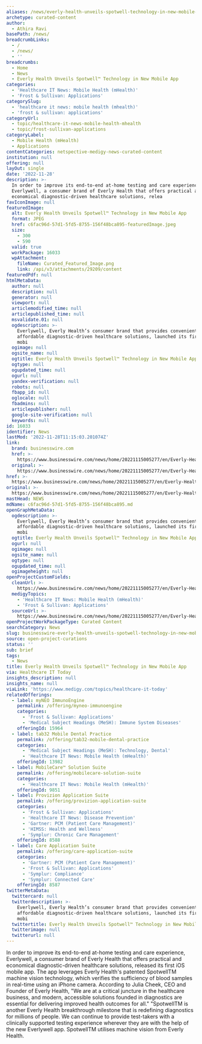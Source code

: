 ```yaml
---
aliases: /news/everly-health-unveils-spotwell-technology-in-new-mobile-app
archetype: curated-content
author:
  - Athira Ravi
basePath: /news/
breadcrumbLinks:
  - /
  - /news/
  - ''
breadcrumbs:
  - Home
  - News
  - Everly Health Unveils Spotwell™ Technology in New Mobile App
categories:
  - 'Healthcare IT News: Mobile Health (mHealth)'
  - 'Frost & Sullivan: Applications'
categorySlug:
  - 'healthcare it news: mobile health (mhealth)'
  - 'frost & sullivan: applications'
categoryUrl:
  - topic/healthcare-it-news-mobile-health-mhealth
  - topic/frost-sullivan-applications
categoryLabel:
  - Mobile Health (mHealth)
  - Applications
contentCategories: netspective-medigy-news-curated-content
institution: null
offering: null
layOut: single
date: '2022-11-28'
description: >-
  In order to improve its end-to-end at-home testing and care experience,
  Everlywell, a consumer brand of Everly Health that offers practical and
  economical diagnostic-driven healthcare solutions, relea
favIconImage: null
featuredImage:
  alt: Everly Health Unveils Spotwell™ Technology in New Mobile App
  format: JPEG
  href: c6fac96d-57d1-5fd5-8755-156f48bca895-featuredImage.jpeg
  size:
    - 300
    - 590
  valid: true
  workPackage: 16033
  wpAttachment:
    fileName: Curated_Featured_Image.png
    link: /api/v3/attachments/29209/content
featuredPdf: null
htmlMetaData:
  author: null
  description: null
  generator: null
  viewport: null
  articlemodified_time: null
  articlepublished_time: null
  msvalidate.01: null
  ogdescription: >-
    Everlywell, Everly Health’s consumer brand that provides convenient and
    affordable diagnostic-driven healthcare solutions, launched its first iOS
    mobi
  ogimage: null
  ogsite_name: null
  ogtitle: Everly Health Unveils Spotwell™ Technology in New Mobile App
  ogtype: null
  ogupdated_time: null
  ogurl: null
  yandex-verification: null
  robots: null
  fbapp_id: null
  oglocale: null
  fbadmins: null
  articlepublisher: null
  google-site-verification: null
  keywords: null
id: 16033
identifier: News
lastMod: '2022-11-28T11:15:03.201074Z'
link:
  brand: businesswire.com
  href: >-
    https://www.businesswire.com/news/home/20221115005277/en/Everly-Health-Unveils-Spotwell%E2%84%A2-Technology-in-New-Mobile-App
  original: >-
    https://www.businesswire.com/news/home/20221115005277/en/Everly-Health-Unveils-Spotwell%E2%84%A2-Technology-in-New-Mobile-App
href: >-
  https://www.businesswire.com/news/home/20221115005277/en/Everly-Health-Unveils-Spotwell%E2%84%A2-Technology-in-New-Mobile-App
original: >-
  https://www.businesswire.com/news/home/20221115005277/en/Everly-Health-Unveils-Spotwell%E2%84%A2-Technology-in-New-Mobile-App
mastHead: NEWS
mdName: c6fac96d-57d1-5fd5-8755-156f48bca895.md
openGraphMetaData:
  ogdescription: >-
    Everlywell, Everly Health’s consumer brand that provides convenient and
    affordable diagnostic-driven healthcare solutions, launched its first iOS
    mobi
  ogtitle: Everly Health Unveils Spotwell™ Technology in New Mobile App
  ogurl: null
  ogimage: null
  ogsite_name: null
  ogtype: null
  ogupdated_time: null
  ogimageheight: null
openProjectCustomFields:
  cleanUrl: >-
    https://www.businesswire.com/news/home/20221115005277/en/Everly-Health-Unveils-Spotwell%E2%84%A2-Technology-in-New-Mobile-App
  medigyTopics:
    - 'Healthcare IT News: Mobile Health (mHealth)'
    - 'Frost & Sullivan: Applications'
  sourceUrl: >-
    https://www.businesswire.com/news/home/20221115005277/en/Everly-Health-Unveils-Spotwell%E2%84%A2-Technology-in-New-Mobile-App
openProjectWorkPackageType: Curated Content
searchCategory: News
slug: businesswire-everly-health-unveils-spotwell-technology-in-new-mobile-app
source: open-project-curations
status: ''
sub: brief
tags:
  - News
title: Everly Health Unveils Spotwell™ Technology in New Mobile App
via: Healthcare IT Today
insights_description: null
insights_name: null
viaLink: 'https://www.medigy.com/topics/healthcare-it-today'
relatedOfferings:
  - label: myNEO ImmunoEngine
    permalink: /offering/myneo-immunoengine
    categories:
      - 'Frost & Sullivan: Applications'
      - 'Medical Subject Headings (MeSH): Immune System Diseases'
    offeringId: 15964
  - label: tab32 Mobile Dental Practice
    permalink: /offering/tab32-mobile-dental-practice
    categories:
      - 'Medical Subject Headings (MeSH): Technology, Dental'
      - 'Healthcare IT News: Mobile Health (mHealth)'
    offeringId: 13982
  - label: MobileCare™ Solution Suite
    permalink: /offering/mobilecare-solution-suite
    categories:
      - 'Healthcare IT News: Mobile Health (mHealth)'
    offeringId: 9851
  - label: Provizion Application Suite
    permalink: /offering/provizion-application-suite
    categories:
      - 'Frost & Sullivan: Applications'
      - 'Healthcare IT News: Disease Prevention'
      - 'Gartner: PCM (Patient Care Management)'
      - 'HIMSS: Health and Wellness'
      - 'Symplur: Chronic Care Management'
    offeringId: 8588
  - label: Care Application Suite
    permalink: /offering/care-application-suite
    categories:
      - 'Gartner: PCM (Patient Care Management)'
      - 'Frost & Sullivan: Applications'
      - 'Symplur: Compliance'
      - 'Symplur: Connected Care'
    offeringId: 8587
twitterMetaData:
  twittercard: null
  twitterdescription: >-
    Everlywell, Everly Health’s consumer brand that provides convenient and
    affordable diagnostic-driven healthcare solutions, launched its first iOS
    mobi
  twittertitle: Everly Health Unveils Spotwell™ Technology in New Mobile App
  twitterimage: null
  twitterurl: null
---
```

<p>In order to improve its end-to-end at-home testing and care experience, Everlywell, a consumer brand of Everly Health that offers practical and economical diagnostic-driven healthcare solutions, released its first iOS mobile app. The app leverages Everly Health's patented SpotwellTM machine vision technology, which verifies the sufficiency of blood samples in real-time using an iPhone camera. According to Julia Cheek, CEO and Founder of Everly Health, "We are at a critical juncture in the healthcare business, and modern, accessible solutions founded in diagnostics are essential for delivering improved health outcomes for all." "SpotwellTM is another Everly Health breakthrough milestone that is redefining diagnostics for millions of people. We can continue to provide test-takers with a clinically supported testing experience wherever they are with the help of the new Everlywell app. SpotwellTM utilises machine vision from Everly Health.</p>